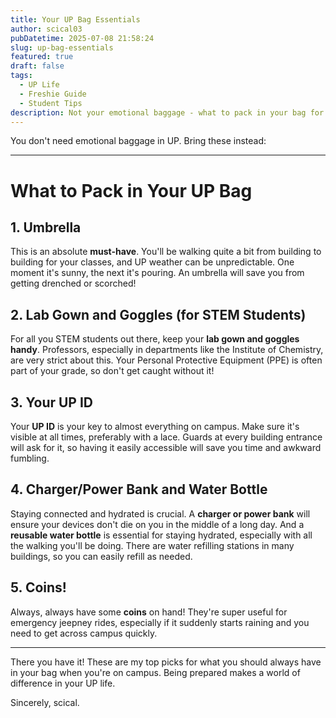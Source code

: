 ```yaml
---
title: Your UP Bag Essentials
author: scical03
pubDatetime: 2025-07-08 21:58:24
slug: up-bag-essentials
featured: true
draft: false
tags:
  - UP Life
  - Freshie Guide
  - Student Tips
description: Not your emotional baggage - what to pack in your bag for a day in UP? Here's a quick guide to make sure you're always prepared!
---
```


You don't need emotional baggage in UP. Bring these instead:

---

# What to Pack in Your UP Bag

## 1. Umbrella

This is an absolute **must-have**. You'll be walking quite a bit from building to building for your classes, and UP weather can be unpredictable. One moment it's sunny, the next it's pouring. An umbrella will save you from getting drenched or scorched!

## 2. Lab Gown and Goggles (for STEM Students)

For all you STEM students out there, keep your **lab gown and goggles handy**. Professors, especially in departments like the Institute of Chemistry, are very strict about this. Your Personal Protective Equipment (PPE) is often part of your grade, so don't get caught without it!

## 3. Your UP ID

Your **UP ID** is your key to almost everything on campus. Make sure it's visible at all times, preferably with a lace. Guards at every building entrance will ask for it, so having it easily accessible will save you time and awkward fumbling.

## 4. Charger/Power Bank and Water Bottle

Staying connected and hydrated is crucial. A **charger or power bank** will ensure your devices don't die on you in the middle of a long day. And a **reusable water bottle** is essential for staying hydrated, especially with all the walking you'll be doing. There are water refilling stations in many buildings, so you can easily refill as needed.

## 5. Coins!

Always, always have some **coins** on hand! They're super useful for emergency jeepney rides, especially if it suddenly starts raining and you need to get across campus quickly.

---

There you have it! These are my top picks for what you should always have in your bag when you're on campus. Being prepared makes a world of difference in your UP life.

Sincerely,
scical.
